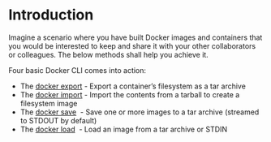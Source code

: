 # Introduction

Imagine a scenario where you have built Docker images and containers that you would be interested to keep and share it with your other collaborators or colleagues. The below methods shall help you achieve it.

Four basic Docker CLI comes into action:
- The [docker export](https://docs.docker.com/reference/cli/docker/container/export/) - Export a container’s filesystem as a tar archive
- The [docker import](https://docs.docker.com/reference/cli/docker/image/import/) - Import the contents from a tarball to create a filesystem image
- The [docker save](https://docs.docker.com/reference/cli/docker/image/save/)   - Save one or more images to a tar archive (streamed to STDOUT by default)
- The [docker load](https://docs.docker.com/reference/cli/docker/image/load/)   - Load an image from a tar archive or STDIN